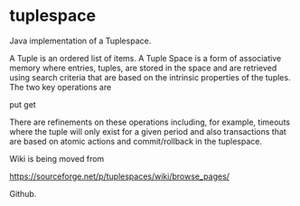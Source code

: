 # tuplespace
Java implementation of a Tuplespace.

A Tuple is an ordered list of items. A Tuple Space is a form of associative memory where entries, tuples, are stored in the space and are retrieved using search criteria that are based on the intrinsic properties of the tuples. The two key operations are 

put
get

There are refinements on these operations including, for example, timeouts where the tuple will only exist for a given period and also transactions that are based on atomic actions and commit/rollback in the tuplespace.

Wiki is being moved from 

https://sourceforge.net/p/tuplespaces/wiki/browse_pages/

Github.
